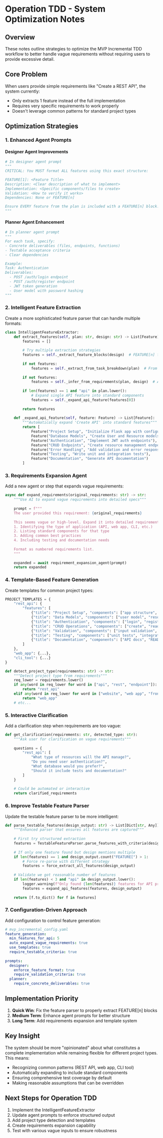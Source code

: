 # Operation TDD - System Optimization Notes

## Overview
These notes outline strategies to optimize the MVP Incremental TDD workflow to better handle vague requirements without requiring users to provide excessive detail.

## Core Problem
When users provide simple requirements like "Create a REST API", the system currently:
- Only extracts 1 feature instead of the full implementation
- Requires very specific requirements to work properly
- Doesn't leverage common patterns for standard project types

## Optimization Strategies

### 1. Enhanced Agent Prompts

#### Designer Agent Improvements
```python
# In designer agent prompt
"""
CRITICAL: You MUST format ALL features using this exact structure:

FEATURE[1]: <Feature Title>
Description: <Clear description of what to implement>
Implementation: <Specific components/files to create>
Validation: <How to verify it works>
Dependencies: None or FEATURE[n]

Ensure EVERY feature from the plan is included with a FEATURE[n] block.
"""
```

#### Planner Agent Enhancement
```python
# In planner agent prompt
"""
For each task, specify:
- Concrete deliverables (files, endpoints, functions)
- Testable acceptance criteria
- Clear dependencies

Example:
Task: Authentication
Deliverables: 
  - POST /auth/login endpoint
  - POST /auth/register endpoint
  - JWT token generation
  - User model with password hashing
"""
```

### 2. Intelligent Feature Extraction

Create a more sophisticated feature parser that can handle multiple formats:

```python
class IntelligentFeatureExtractor:
    def extract_features(self, plan: str, design: str) -> List[Feature]:
        features = []
        
        # Try multiple extraction strategies
        features = self._extract_feature_blocks(design)  # FEATURE[n] format
        
        if not features:
            features = self._extract_from_task_breakdown(plan)  # From planner
            
        if not features:
            features = self._infer_from_requirements(plan, design)  # AI inference
            
        if len(features) == 1 and "api" in plan.lower():
            # Expand single API feature into standard components
            features = self._expand_api_feature(features[0])
            
        return features
    
    def _expand_api_feature(self, feature: Feature) -> List[Feature]:
        """Automatically expand 'Create API' into standard features"""
        return [
            Feature("Project Setup", "Initialize Flask app with configuration"),
            Feature("Database Models", "Create User and Resource models"),
            Feature("Authentication", "Implement JWT auth endpoints"),
            Feature("CRUD Endpoints", "Create resource management endpoints"),
            Feature("Error Handling", "Add validation and error responses"),
            Feature("Testing", "Write unit and integration tests"),
            Feature("Documentation", "Generate API documentation")
        ]
```

### 3. Requirements Expansion Agent

Add a new agent or step that expands vague requirements:

```python
async def expand_requirements(original_requirements: str) -> str:
    """Use AI to expand vague requirements into detailed specs"""
    
    prompt = f"""
    The user provided this requirement: {original_requirements}
    
    This seems vague or high-level. Expand it into detailed requirements by:
    1. Identifying the type of application (API, web app, CLI, etc.)
    2. Listing standard components for that type
    3. Adding common best practices
    4. Including testing and documentation needs
    
    Format as numbered requirements list.
    """
    
    expanded = await requirement_expansion_agent(prompt)
    return expanded
```

### 4. Template-Based Feature Generation

Create templates for common project types:

```python
PROJECT_TEMPLATES = {
    "rest_api": {
        "features": [
            {"title": "Project Setup", "components": ["app structure", "config", "dependencies"]},
            {"title": "Data Models", "components": ["user model", "resource models", "database setup"]},
            {"title": "Authentication", "components": ["login", "register", "JWT tokens"]},
            {"title": "CRUD Operations", "components": ["create", "read", "update", "delete"]},
            {"title": "Validation", "components": ["input validation", "error handling"]},
            {"title": "Testing", "components": ["unit tests", "integration tests"]},
            {"title": "Documentation", "components": ["API docs", "README"]}
        ]
    },
    "web_app": {...},
    "cli_tool": {...}
}

def detect_project_type(requirements: str) -> str:
    """Detect project type from requirements"""
    req_lower = requirements.lower()
    if any(word in req_lower for word in ["api", "rest", "endpoint"]):
        return "rest_api"
    elif any(word in req_lower for word in ["website", "web app", "frontend"]):
        return "web_app"
    # etc...
```

### 5. Interactive Clarification

Add a clarification step when requirements are too vague:

```python
def get_clarification(requirements: str, detected_type: str):
    """Ask user for clarification on vague requirements"""
    
    questions = {
        "rest_api": [
            "What type of resources will the API manage?",
            "Do you need user authentication?",
            "What database would you prefer?",
            "Should it include tests and documentation?"
        ]
    }
    
    # Could be automated or interactive
    return clarified_requirements
```

### 6. Improve Testable Feature Parser

Update the testable feature parser to be more intelligent:

```python
def parse_testable_features(design_output: str) -> List[Dict[str, Any]]:
    """Enhanced parser that ensures all features are captured"""
    
    # First try structured extraction
    features = TestableFeatureParser.parse_features_with_criteria(design_output)
    
    # If only one feature found but design mentions multiple
    if len(features) == 1 and design_output.count("FEATURE[") > 1:
        # Force re-parse with different strategy
        features = force_extract_all_features(design_output)
    
    # Validate we got reasonable number of features
    if len(features) < 3 and "api" in design_output.lower():
        logger.warning(f"Only found {len(features)} features for API project, attempting expansion...")
        features = expand_api_features(features, design_output)
    
    return [f.to_dict() for f in features]
```

### 7. Configuration-Driven Approach

Add configuration to control feature generation:

```yaml
# mvp_incremental_config.yaml
feature_generation:
  min_features_for_api: 5
  auto_expand_vague_requirements: true
  use_templates: true
  require_testable_criteria: true
  
prompts:
  designer:
    enforce_feature_format: true
    require_validation_criteria: true
  planner:
    require_concrete_deliverables: true
```

## Implementation Priority

1. **Quick Win**: Fix the feature parser to properly extract FEATURE[n] blocks
2. **Medium Term**: Enhance agent prompts for better structure
3. **Long Term**: Add requirements expansion and template system

## Key Insight
The system should be more "opinionated" about what constitutes a complete implementation while remaining flexible for different project types. This means:
- Recognizing common patterns (REST API, web app, CLI tool)
- Automatically expanding to include standard components
- Ensuring comprehensive test coverage by default
- Making reasonable assumptions that can be overridden

## Next Steps for Operation TDD
1. Implement the IntelligentFeatureExtractor
2. Update agent prompts to enforce structured output
3. Add project type detection and templates
4. Create requirements expansion capability
5. Test with various vague inputs to ensure robustness